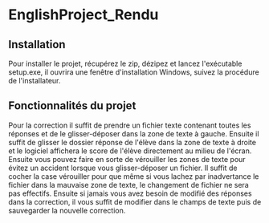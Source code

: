 # EnglishProject_Rendu

## Installation
Pour installer le projet, récupérez le zip, dézipez et lancez l'exécutable setup.exe, il ouvrira une fenêtre d'installation Windows, suivez la procédure de l'installateur.  

## Fonctionnalités du projet
Pour la correction il suffit de prendre un fichier texte contenant toutes les réponses et de le glisser-déposer dans la zone de texte à gauche. Ensuite il suffit de glisser le dossier réponse de l'élève dans la zone de texte à droite et le logiciel affichera le score de l'élève directement au milieu de l'écran. 
Ensuite vous pouvez faire en sorte de vérouiller les zones de texte pour évitez un accident lorsque vous glisser-déposer un fichier. Il suffit de cocher la case vérouiller pour que même si vous lachez par inadvertance le fichier dans la mauvaise zone de texte, le changement de fichier ne sera pas effectifs.
Ensuite si jamais vous avez besoin de modifié des réponses dans la correction, il vous suffit de modifier dans le champs de texte puis de sauvegarder la nouvelle correction.
